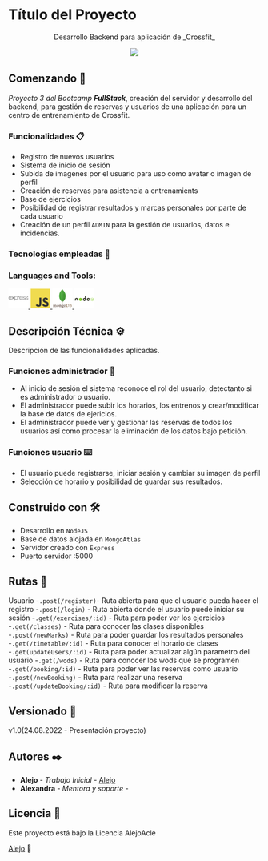 # Título del Proyecto

<p align="center" fontweight="bold">Desarrollo Backend para aplicación de _Crossfit_</p>
<p align="center">
    <img src = "kisspng-computer-icons-download-5b28c0a0115797.803029611529397408071.png" widht="200px" height="200px">
</p>

## Comenzando 🚀

_Proyecto 3 del Bootcamp **FullStack**_, creación del servidor y desarrollo del backend, para gestión de reservas y usuarios de una aplicación para un centro de entrenamiento de Crossfit.


### Funcionalidades 📋

- Registro de nuevos usuarios
- Sistema de inicio de sesión
- Subida de imagenes por el usuario para uso como avatar o imagen de perfil
- Creación de reservas para asistencia a entrenamients
- Base de ejercicios
- Posibilidad de registrar resultados y marcas personales por parte de cada usuario
- Creación de un perfil `ADMIN` para la gestión de usuarios, datos e incidencias.


### Tecnologías empleadas 🔧

<h3 align="left">Languages and Tools:</h3>
<p align="left"> <a href="https://expressjs.com" target="_blank" rel="noreferrer"> <img src="https://raw.githubusercontent.com/devicons/devicon/master/icons/express/express-original-wordmark.svg" alt="express" width="40" height="40"/> </a> <a href="https://developer.mozilla.org/en-US/docs/Web/JavaScript" target="_blank" rel="noreferrer"> <img src="https://raw.githubusercontent.com/devicons/devicon/master/icons/javascript/javascript-original.svg" alt="javascript" width="40" height="40"/> </a> <a href="https://www.mongodb.com/" target="_blank" rel="noreferrer"> <img src="https://raw.githubusercontent.com/devicons/devicon/master/icons/mongodb/mongodb-original-wordmark.svg" alt="mongodb" width="40" height="40"/> </a> <a href="https://nodejs.org" target="_blank" rel="noreferrer"> <img src="https://raw.githubusercontent.com/devicons/devicon/master/icons/nodejs/nodejs-original-wordmark.svg" alt="nodejs" width="40" height="40"/> </a> </p>




## Descripción Técnica ⚙️

Descripción de las funcionalidades aplicadas.

### Funciones administrador 🔩

- Al inicio de sesión el sistema reconoce el rol del usuario, detectanto si es administrador o usuario.
- El administrador puede subir los horarios, los entrenos y crear/modificar la base de datos de ejericios.
- El administrador puede ver y gestionar las reservas de todos los usuarios así como procesar la eliminación de los datos bajo petición.


### Funciones usuario ⌨️

- El usuario puede registrarse, iniciar sesión y cambiar su imagen de perfil
- Selección de horario y posibilidad de guardar sus resultados.


## Construido con 🛠️

* Desarrollo en `NodeJS`
* Base de datos alojada en `MongoAtlas`
* Servidor creado con `Express`
* Puerto servidor :5000

## Rutas 🚅

Usuario
    -`.post(/register)`- Ruta abierta para que el usuario pueda hacer el registro
    -`.post(/login)` - Ruta abierta donde el usuario puede iniciar su sesión
    -`.get(/exercises/:id)` - Ruta para poder ver los ejercicios
    -`.get(/classes)` - Ruta para conocer las clases disponibles
    -`.post(/newMarks)` - Ruta para poder guardar los resultados personales
    -`.get(/timetable/:id)` - Ruta para conocer el horario de clases
    -`.get(updateUsers/:id)` - Ruta para poder actualizar algún parametro del usuario
    -`.get(/wods)` - Ruta para conocer los wods que se programen
    -`.get(/booking/:id)` - Ruta para poder ver las reservas como usuario
    -`.post(/newBooking)` - Ruta para realizar una reserva
    -`.post(/updateBooking/:id)` - Ruta para modificar la reserva



## Versionado 📌

v1.0(24.08.2022 - Presentación proyecto)

## Autores ✒️

* **Alejo** - *Trabajo Inicial* - [Alejo](https://github.com/AlejoAcle)
* **Alexandra** - *Mentora y soporte* - 

## Licencia 📄

Este proyecto está bajo la Licencia AlejoAcle 






[Alejo](https://github.com/AlejoAcle) 🦖​